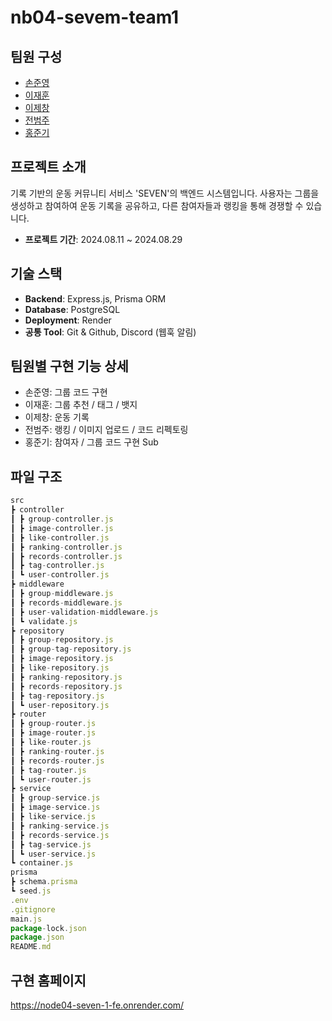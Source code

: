# nb04-sevem-team1

## 팀원 구성

- [손준영](https://github.com/proteiin)
- [이재훈](https://github.com/jaehoon21)
- [이제창](https://github.com/Jerang2)
- [전범주](https://github.com/intwocave)
- [홍준기](https://github.com/InsipidPie1229)

## 프로젝트 소개

기록 기반의 운동 커뮤니티 서비스 'SEVEN'의 백엔드 시스템입니다. 사용자는 그룹을 생성하고 참여하여 운동 기록을 공유하고, 다른 참여자들과 랭킹을 통해 경쟁할 수 있습니다.

- **프로젝트 기간**: 2024.08.11 ~ 2024.08.29

## 기술 스택

- **Backend**: Express.js, Prisma ORM
- **Database**: PostgreSQL
- **Deployment**: Render
- **공통 Tool**: Git & Github, Discord (웹훅 알림)

## 팀원별 구현 기능 상세

- 손준영: 그룹 코드 구현
- 이재훈: 그룹 추천 / 태그 / 뱃지
- 이제창: 운동 기록
- 전범주: 랭킹 / 이미지 업로드 / 코드 리펙토링
- 홍준기: 참여자 / 그룹 코드 구현 Sub

## 파일 구조

```jsx
src
┣ controller
┃ ┣ group-controller.js
┃ ┣ image-controller.js
┃ ┣ like-controller.js
┃ ┣ ranking-controller.js
┃ ┣ records-controller.js
┃ ┣ tag-controller.js
┃ ┗ user-controller.js
┣ middleware
┃ ┣ group-middleware.js
┃ ┣ records-middleware.js
┃ ┣ user-validation-middleware.js
┃ ┗ validate.js
┣ repository
┃ ┣ group-repository.js
┃ ┣ group-tag-repository.js
┃ ┣ image-repository.js
┃ ┣ like-repository.js
┃ ┣ ranking-repository.js
┃ ┣ records-repository.js
┃ ┣ tag-repository.js
┃ ┗ user-repository.js
┣ router
┃ ┣ group-router.js
┃ ┣ image-router.js
┃ ┣ like-router.js
┃ ┣ ranking-router.js
┃ ┣ records-router.js
┃ ┣ tag-router.js
┃ ┗ user-router.js
┣ service
┃ ┣ group-service.js
┃ ┣ image-service.js
┃ ┣ like-service.js
┃ ┣ ranking-service.js
┃ ┣ records-service.js
┃ ┣ tag-service.js
┃ ┗ user-service.js
┗ container.js
prisma
┣ schema.prisma
┗ seed.js
.env
.gitignore
main.js
package-lock.json
package.json
README.md
```

## 구현 홈페이지

https://node04-seven-1-fe.onrender.com/

